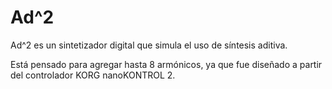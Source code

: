 # Ad^2

Ad^2 es un sintetizador digital que simula el uso de síntesis aditiva.

Está pensado para agregar hasta 8 armónicos, ya que fue diseñado
a partir del controlador KORG nanoKONTROL 2.
